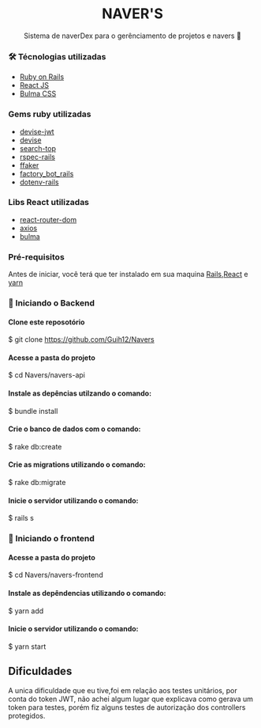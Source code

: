 <h1 align="center">NAVER'S</h1>

<p align="center"> Sistema de naverDex para o gerênciamento de projetos e navers 🚀</p>


### 🛠 Técnologias utilizadas
- [Ruby on Rails](https://rubyonrails.org/)
- [React JS](https://pt-br.reactjs.org/)
- [Bulma CSS](https://bulma.io/)



### Gems ruby utilizadas
- [devise-jwt]()
- [devise]()
- [search-top]()
- [rspec-rails]()
- [ffaker]()
- [factory_bot_rails]()
- [dotenv-rails]()


### Libs React utilizadas

- [react-router-dom]()
- [axios]()
- [bulma]()

### Pré-requisitos

Antes de iniciar, você terá que ter instalado em sua maquina [Rails](https://rubyonrails.org/),[React](https://pt-br.reactjs.org/) e [yarn](https://yarnpkg.com/)

### 🚀 Iniciando o Backend

#### Clone este reposotório
$ git clone <https://github.com/Guih12/Navers>

#### Acesse a pasta do projeto
$ cd Navers/navers-api
#### Instale as depências utilzando o comando:
$ bundle install

#### Crie o banco de dados com o comando:
$ rake db:create

#### Crie as migrations utilizando o comando:
$ rake db:migrate

#### Inicie o servidor utilizando o comando:
$ rails s

### 🚀 Iniciando o frontend

#### Acesse a pasta do projeto
$ cd Navers/navers-frontend

#### Instale as depêndencias utilizando o comando:
$ yarn add

#### Inicie o servidor utilizando o comando:
$ yarn start



## Dificuldades

A unica dificuldade que eu tive,foi em relação aos testes unitários, por conta
do token JWT, não achei algum lugar que explicava como gerava um token para testes, 
porém fiz alguns testes de autorização dos controllers protegidos.
